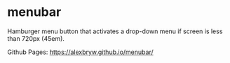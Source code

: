 # menubar
Hamburger menu button that activates a drop-down menu if screen is less than 720px (45em).

Github Pages: https://alexbryw.github.io/menubar/
